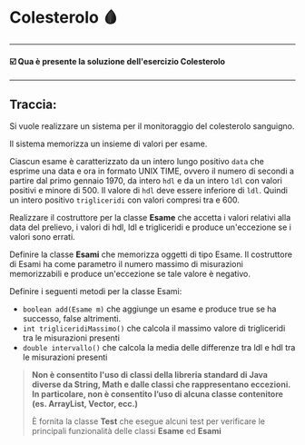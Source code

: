 # Colesterolo 🩸
-- -
#### ☑️ Qua è presente la soluzione dell'esercizio Colesterolo
-- -
## Traccia:
Si vuole realizzare un sistema per il monitoraggio del colesterolo
sanguigno.

Il sistema memorizza un insieme di valori per esame.

Ciascun esame è caratterizzato da un intero lungo positivo `data`
che esprime una data e ora in formato UNIX TIME, ovvero il numero di secondi
a partire dal primo gennaio 1970, da intero `hdl` e da un intero `ldl` con valori positivi e minore di 500.
Il valore di `hdl` deve essere inferiore di `ldl`.
Quindi un intero positivo `trigliceridi` con valori compresi tra e 600.

Realizzare il costruttore per la classe **Esame** che accetta i valori relativi
alla data del prelievo, i valori di hdl, ldl e trigliceridi e produce un'eccezione se i valori sono errati.

Definire la classe **Esami** che memorizza oggetti di tipo Esame.
Il costruttore di Esami ha come parametro il numero massimo di misurazioni memorizzabili e produce un'eccezione
se tale valore è negativo.

Definire i seguenti metodi per la classe Esami:
- `boolean add(Esame m)` che aggiunge un esame e produce true se ha successo, false altrimenti.
- `int trigliceridiMassimo()` che calcola il massimo valore di trigliceridi tra le misurazioni presenti
- `double intervallo()` che calcola la media delle differenze tra ldl e hdl tra le misurazioni presenti

>**Non è consentito l'uso di classi della libreria standard di Java diverse da String, Math e dalle classi che rappresentano eccezioni. In particolare, non è consentito
>l’uso di alcuna classe contenitore (es. ArrayList, Vector, ecc.)**
>
>È fornita la classe **Test** che esegue alcuni test per verificare le principali
>funzionalità delle classi **Esame** ed **Esami**